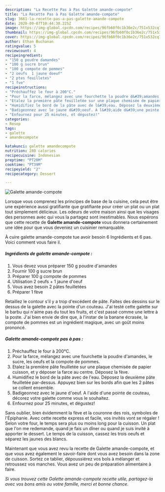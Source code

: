 ```yaml
---
description: "La Recette Pas à Pas Galette amande-compote"
title: "La Recette Pas à Pas Galette amande-compote"
slug: 3661-la-recette-pas-a-pas-galette-amande-compote
date: 2020-09-07T10:44:30.225Z
image: https://img-global.cpcdn.com/recipes/96fb60f0c1b36e2c/751x532cq70/galette-amande-compote-photo-principale-de-la-recette.jpg
thumbnail: https://img-global.cpcdn.com/recipes/96fb60f0c1b36e2c/751x532cq70/galette-amande-compote-photo-principale-de-la-recette.jpg
cover: https://img-global.cpcdn.com/recipes/96fb60f0c1b36e2c/751x532cq70/galette-amande-compote-photo-principale-de-la-recette.jpg
author: Ethan Buchanan
ratingvalue: 5
reviewcount: 4
recipeingredient:
- "150 g poudre damandes"
- "100 g sucre brun"
- "100 g compote de pommes"
- "2 oeufs  1 jaune doeuf"
- "2 ptes feuilletes"
- "1 fve"
recipeinstructions:
- "Préchauffez le four à 200°C."
- "Pour la farce, mélangez avec une fourchette la poudre d&#39;amandes, le sucre, les oeufs et la compote de pommes."
- "Etalez la première pâte feuilletée sur une plaque chemisée de papier cuisson, et y déposer la farce au centre. Déposez la fève."
- "Humidifiez le bord de la pâte avec de l&#39;eau. Déposez la deuxième pâte feuilletée par-dessus. Appuyez bien sur les bords afin que les 2 pâtes se collent ensemble."
- "Badigeonnez avec le jaune d&#39;oeuf. A l&#39;aide d&#39;une pointe de couteau, décorez votre galette comme vous le souhaitez."
- "Enfournez pour 25 minutes, et dégustez!"
categories:
- Resep
tags:
- galette
- amandecompote

katakunci: galette amandecompote 
nutrition: 280 calories
recipecuisine: Indonesian
preptime: "PT20M"
cooktime: "PT39M"
recipeyield: "2"
recipecategory: Dessert

---
```



![Galette amande-compote](https://img-global.cpcdn.com/recipes/96fb60f0c1b36e2c/751x532cq70/galette-amande-compote-photo-principale-de-la-recette.jpg)

Lorsque vous comprenez les principes de base de la cuisine, cela peut être une expérience aussi gratifiante que gratifiante pour créer un plat ou un plat tout simplement délicieux. Les odeurs de votre maison ainsi que les visages des personnes avec qui vous la partagez sont inestimables. Nous espérons que cette recette de <strong> Galette amande-compote </strong> vous donnera certainement une idée pour que vous deveniez un cuisinier remarquable.

<!--inarticleads1-->

À cuire galette amande-compote tue avoir besoin 6 Ingrédients et 6 pas. Voici comment vous faire il.

##### Ingrédients de galette amande-compote :

1. Vous devez vous préparer 150 g poudre d&#39;amandes
1. Fournir 100 g sucre brun
1. Préparer 100 g compote de pommes
1. Utilisation 2 oeufs + 1 jaune d&#39;oeuf
1. Vous avez besoin 2 pâtes feuilletées
1. Préparer 1 fève


Retaillez le contour s&#39;il y a trop d&#39;excédent de pâte. Faites des dessins sur le dessus de la galette avec la pointe d&#39;un couteau. J&#39;ai testé cette galette sur le barbu qui n&#39;aime pas du tout les fruits, et c&#39;est passé comme une lettre à la poste. J&#39;ai bien envie de dire que, à l&#39;instar de la banane écrasée, la compote de pommes est un ingrédient magique, avec un goût moins prononcé. 

<!--inarticleads2-->

##### Galette amande-compote pas à pas :

1. Préchauffez le four à 200°C.
1. Pour la farce, mélangez avec une fourchette la poudre d&#39;amandes, le sucre, les oeufs et la compote de pommes.
1. Etalez la première pâte feuilletée sur une plaque chemisée de papier cuisson, et y déposer la farce au centre. Déposez la fève.
1. Humidifiez le bord de la pâte avec de l&#39;eau. Déposez la deuxième pâte feuilletée par-dessus. Appuyez bien sur les bords afin que les 2 pâtes se collent ensemble.
1. Badigeonnez avec le jaune d&#39;oeuf. A l&#39;aide d&#39;une pointe de couteau, décorez votre galette comme vous le souhaitez.
1. Enfournez pour 25 minutes, et dégustez!


Sans oublier, bien évidemment la fève et la couronne des rois, symboles de l&#39;Épiphanie. Avec cette recette express et facile, vos invités vont se régaler ! Selon votre four, le temps sera plus ou moins long pour la cuisson. Un plat que l&#39;on me redemande, quand je fais un dîner ou quand je suis invité à apporter le dessert. Le temps de la cuisson, cassez les trois oeufs et séparez les jaunes des blancs. 

<!--inarticleads1-->

<p>
Maintenant que vous avez revu la recette de Galette amande-compote, et que vous avez également le savoir-faire dont vous avez besoin dans la zone de cuisson. Sortez ce tablier, dépoussiérez vos bols à mélanger et retroussez vos manches. Vous avez un peu de préparation alimentaire à faire.
</p>

<p>
<i>Si vous trouvez cette Galette amande-compote recette utile, partagez-la avec vos bons amis ou votre famille, merci et bonne chance.</i>
</p>
